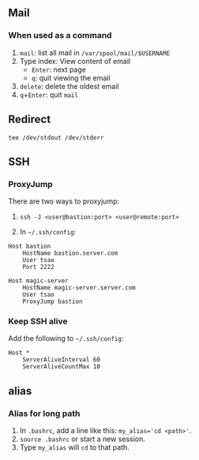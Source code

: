 ## Mail

### When used as a command

1. `mail`: list all mail in `/var/spool/mail/$USERNAME`
2. Type index: View content of email
    - `Enter`: next page
    - `q`: quit viewing the email
3. `delete`: delete the oldest email
4. `q`+`Enter`: quit `mail`

## Redirect

`tee /dev/stdout /dev/stderr` 

## SSH

### ProxyJump

There are two ways to proxyjump:

1. `ssh -J <user@bastion:port> <user@remote:port>`

2. In `~/.ssh/config`:

```
Host bastion
    HostName bastion.server.com
    User tsao
    Port 2222

Host magic-server
    HostName magic-server.server.com
    User tsao
    ProxyJump bastion
```

### Keep SSH alive

Add the following to `~/.ssh/config`:

```
Host *
    ServerAliveInterval 60
    ServerAliveCountMax 10
```

## alias

### Alias for long path

1. In `.bashrc`, add a line like this: `my_alias='cd <path>'`.
2. `source .bashrc` or start a new session.
3. Type `my_alias` will `cd` to that path.